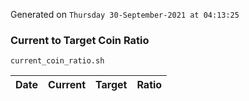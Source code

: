 Generated on `Thursday 30-September-2021 at 04:13:25`

### Current to Target Coin Ratio
`current_coin_ratio.sh`

Date|Current|Target|Ratio
---|---|---|---
